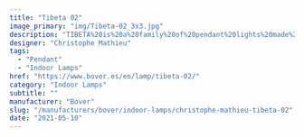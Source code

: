 ```yaml
---
title: "Tibeta 02"
image_primary: "img/Tibeta-02_3x3.jpg"
description: "TIBETA%20is%20a%20family%20of%20pendant%20lights%20made%20of%20a%20spun%20aluminum%20body.%20It%20is%20available%20in%20three%20different%20sizes%20and%20shapes%20which%20can%20be%20used%20either%A0individually%20or%20in%20groups%20of%20three%20or%20more%20units%20according%20to%20client%u2019s%20needs.%20Tibeta%20includes%20a%20led%20module%20inside%2C%20which%20provides%20direct%20bottom%20light.%0A%0A%0A%0A"
designer: "Christophe Mathieu"
tags: 
  - "Pendant"
  - "Indoor Lamps"
href: "https://www.bover.es/en/lamp/tibeta-02/"
category: "Indoor Lamps"
subtitle: ""
manufacturer: "Bover"
slug: "/manufacturers/bover/indoor-lamps/christophe-mathieu-tibeta-02"
date: "2021-05-10"
---
```

